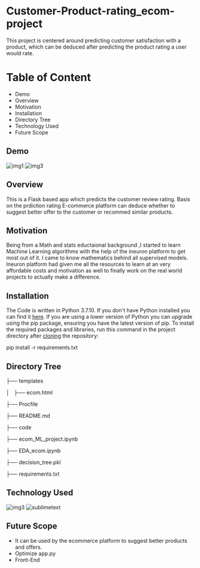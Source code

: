 # Customer-Product-rating_ecom-project
This project is centered around predicting customer satisfaction with a product, which can be deduced after predicting the product rating a user would rate.

##
# **Table of Content**

- Demo 
- Overview
- Motivation
- Installation
- Directory Tree
- Technology Used
- Future Scope

##
## **Demo**

![img1](https://user-images.githubusercontent.com/102221348/189337247-38004fef-8697-40a3-9a92-9b481fa4366c.PNG)
![img3](https://user-images.githubusercontent.com/102221348/189339264-af78d2f4-8a15-4e05-9614-12a003b2260d.PNG)

##
## **Overview**

This is a Flask based app which predicts the customer review rating. Basis on the prdiction rating E-commerce platform can deduce whether to suggest better offer to the customer or recommed similar products.

##
## **Motivation**

Being from a Math and stats eductaional background ,I started to learn Machine Learning algorithms with the help of the ineuron platform to get most out of it. I came to know mathematics behind all supervised models. Ineuron platform had given me all the resources to learn at an very affordable costs and motivation as well to finally work on the real world projects to actually make a difference.

##
## **Installation**

The Code is written in Python 3.7.10. If you don't have Python installed you can find it [here](https://www.python.org/downloads/). If you are using a lower version of Python you can upgrade using the pip package, ensuring you have the latest version of pip. To install the required packages and libraries, run this command in the project directory after [cloning](https://www.howtogeek.com/451360/how-to-clone-a-github-repository/) the repository:

pip install -r requirements.txt

##
## **Directory **Tree****

├── templates

│   ├── ecom.html

├── Procfile

├── README.md

├── code

├── ecom_ML_project.ipynb

├── EDA_ecom.ipynb

├── decision_tree.pkl

├── requirements.txt

##
## **Technology Used**

![img3](https://user-images.githubusercontent.com/102221348/181692163-15141f09-2390-4a85-ad70-24131554b3e0.png)
![sublimetext](https://user-images.githubusercontent.com/102221348/189339937-dbae3f29-9886-47b2-a820-6b3801b0c339.PNG)

##
## **Future Scope**

- It can be used by the ecommerce platform to suggest better products and offers.
- Optimize app.py
- Front-End
##
